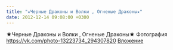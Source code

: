 ```yaml
---
title: "★Черные Драконы и Волки , Огненые Драконы★"
date: 2012-12-14 09:08:00 +0300
---
```


★Черные Драконы и Волки , Огненые Драконы★
Фотография
<a class="vk-attach" href="https://vk.com/photo-13223734_294307820">https://vk.com/photo-13223734_294307820</a>
<a class="vk-attach" href="https://vk.com/photo-13223734_294307820">Вложение</a>
